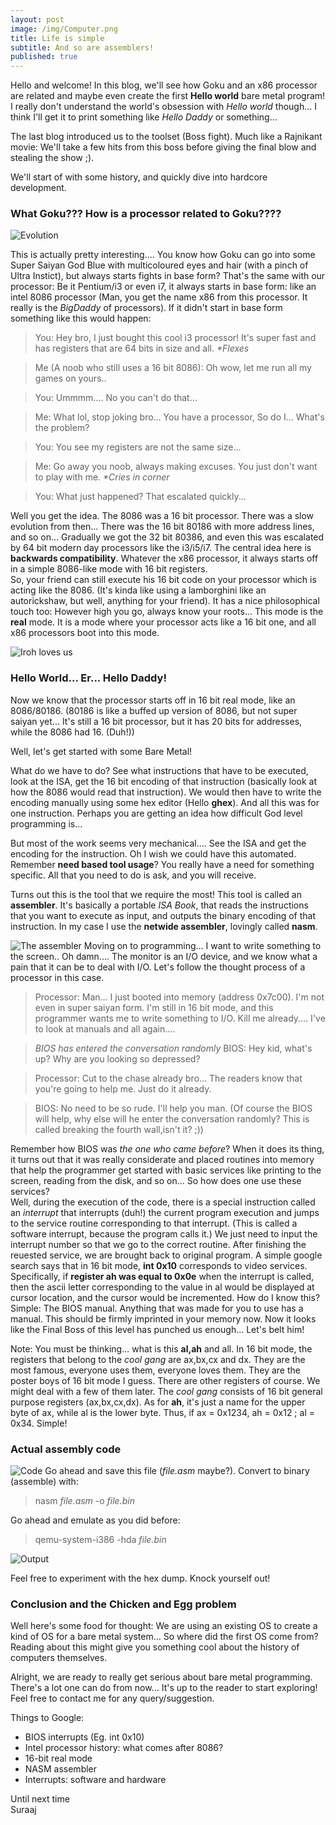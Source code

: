 ```yaml
---
layout: post
image: /img/Computer.png
title: Life is simple
subtitle: And so are assemblers!
published: true
---
```

Hello and welcome! In this blog, we'll see how Goku and an x86 processor are related and
maybe even create the first **Hello world** bare metal program! I really don't understand the world's obsession with *Hello world* though... I think I'll get it to print something like *Hello Daddy* or something...

The last blog introduced us to the toolset (Boss fight). Much like a Rajnikant movie: We'll take a few hits from this boss before giving the final blow and stealing the show ;).

We'll start of with some history, and quickly dive into hardcore development.

### What Goku??? How is a processor related to Goku????
![Evolution]( /img/Blog3/8086.jpg)

This is actually pretty interesting.... You know how Goku can go into some Super Saiyan God Blue with multicoloured eyes and hair (with a pinch of Ultra Instict), but always starts fights in base form? That's the same with our processor: Be it Pentium/i3 or even i7, it always starts in base form: like an intel 8086 processor (Man, you get the name x86 from this processor. It really is the *BigDaddy* of processors). If it didn't start in base form something like this would happen:

>You: Hey bro, I just bought this cool i3 processor! It's super fast and has registers that are 64 bits in size and all. *\*Flexes*

>Me (A noob who still uses a 16 bit 8086): Oh wow, let me run all my games on yours..

>You: Ummmm.... No you can't do that...

>Me: What lol, stop joking bro... You have a processor, So do I... What's the problem?

>You: You see my registers are not the same size...

>Me: Go away you noob, always making excuses. You just don't want to play with me. *\*Cries in corner*

>You: What just happened? That escalated quickly...

Well you get the idea. The 8086 was a 16 bit processor. There was a slow evolution from then... There was the 16 bit 80186 with more address lines, and so on... Gradually we got the 32 bit 80386, and even this was escalated by 64 bit modern day processors like the i3/i5/i7. The central idea here is **backwards compatibility**. Whatever the x86 processor, it always starts off in a simple 8086-like mode with 16 bit registers.  
So, your friend can still execute his 16 bit code on your processor which is acting like the 8086. (It's kinda like using a lamborghini like an autorickshaw, but well, anything for your friend). It has a nice philosophical touch too:
 However high you go, always know your roots... This mode is the **real** mode. It is a mode where your processor acts like a 16 bit one, and all x86 processors boot into this mode.

![Iroh loves us]( /img/Blog3/Iroh.jpg)


### Hello World... Er... Hello Daddy!
Now we know that the processor starts off in 16 bit real mode, like an 8086/80186. (80186 is like a buffed up version of 8086, but not super saiyan yet... It's still a 16 bit processor, but it has 20 bits for addresses, while the 8086 had 16. (Duh!))

Well, let's get started with some Bare Metal!

What do we have to do? See what instructions that have to be executed, look at the ISA, get the 16 bit encoding of that instruction (basically look at how the 8086 would read that instruction). We would then have to write the encoding manually using some hex editor (Hello **ghex**). And all this was for one instruction. Perhaps you are getting an idea how difficult God level programming is... 

But most of the work seems very mechanical.... See the ISA and get the encoding for the instruction. Oh I wish we could have this automated. Remember **need based tool usage**? You really have a need for something specific. All that you need to do is ask, and you will receive.

Turns out this is the tool that we require the most! This tool is called an **assembler**. It's basically a portable *ISA Book*, that reads the instructions that you want to execute as input, and outputs the binary encoding of that instruction. 
In my case I use the **netwide assembler**, lovingly called **nasm**.

![The assembler](/img/Blog3/Assembler.jpg)
Moving on to programming... I want to write something to the screen.. Oh damn.... The monitor is an I/O device, and we know what a pain that it can be to deal with I/O. Let's follow the thought process of a processor in this case.

>Processor: Man... I just booted into memory (address 0x7c00). I'm not even in super saiyan form. I'm still in 16 bit mode, and this programmer wants me to write something to I/O. Kill me already.... I've to look at manuals and all again....

>*BIOS has entered the conversation randomly*
>BIOS: Hey kid, what's up? Why are you looking so depressed?

>Processor: Cut to the chase already bro... The readers know that you're going to help me. Just do it already.

>BIOS: No need to be so rude. I'll help you man. (Of course the BIOS will help, why else will he enter the conversation randomly? This is called breaking the fourth wall,isn't it? ;))

Remember how BIOS was *the one who came before*? When it does its thing, it turns out that it was really considerate and placed routines into memory that help the programmer get started with basic services like printing to the screen, reading from the disk, and so on...
So how does one use these services?  
Well, during the execution of the code, there is a special instruction called an *interrupt* that interrupts (duh!) the current program execution and jumps to the service routine corresponding to that interrupt. (This is called a software interrupt, because the program calls it.)
We just need to input the interrupt number so that we go to the correct routine. After finishing the reuested service, we are brought back to original program. A simple google search says that in 16 bit mode, **int 0x10** corresponds to video services. Specifically, if **register ah was equal to 0x0e** when the interrupt is called, then the ascii letter corresponding to the value in al would be displayed at cursor location, and the cursor would be incremented. How do I know this? Simple: The BIOS manual. Anything that was made for you to use has a manual. This should be firmly imprinted in your memory now. 
Now it looks like the Final Boss of this level has punched us enough... Let's belt him!

Note: You must be thinking... what is this **al,ah** and all. In 16 bit mode, the registers that belong to the *cool gang* are ax,bx,cx and dx. They are the most famous, everyone uses them, everyone loves them. They are the poster boys of 16 bit mode I guess. There are other registers of course. We might deal with a few of them later. The *cool gang* consists of 16 bit general purpose registers (ax,bx,cx,dx). As for **ah**, it's just a name for the upper byte of ax, while al is the lower byte. Thus, if ax = 0x1234, ah = 0x12 ; al = 0x34. Simple!
### Actual assembly code

![Code](/img/Blog3/Code.png)
Go ahead and save this file (*file.asm* maybe?). Convert to binary (assemble)  with:
> nasm *file.asm* -o *file.bin*

Go ahead and emulate as you did before:
> qemu-system-i386 -hda *file.bin* 


![Output](/img/Blog3/Blog3.png)

Feel free to experiment with the hex dump. Knock yourself out!

### Conclusion and the Chicken and Egg problem
Well here's some food for thought: We are using an existing OS to create a kind of OS for a bare metal system... So where did the first OS come from? Reading about this might give you something cool about the history of computers themselves.

Alright, we are ready to really get serious about bare metal programming. There's a lot one can do from now... It's up to the reader to start exploring! Feel free to contact me for any query/suggestion. 

Things to Google: 
* BIOS interrupts (Eg. int 0x10)
* Intel processor history: what comes after 8086?
* 16-bit real mode
* NASM assembler
* Interrupts: software and hardware

Until next time  
Suraaj
